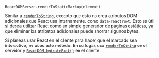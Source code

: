 ```
ReactDOMServer.renderToStaticMarkup(element)
```

Similar a [`renderToString`](https://es.reactjs.org/docs/react-dom-server.html#rendertostring), excepto que esto no crea atributos DOM adicionales que React usa internamente, como `data-reactroot`. Esto es útil si desea utilizar React como un simple generador de páginas estáticas, ya que eliminar los atributos adicionales puede ahorrar algunos bytes.

Si planeas usar React en el cliente para hacer que el marcado sea interactivo, no uses este método. En su lugar, usa [`renderToString`](https://es.reactjs.org/docs/react-dom-server.html#rendertostring) en el servidor y [`ReactDOM.hydrateRoot()`](https://es.reactjs.org/docs/react-dom-client.html#hydrateroot) en el cliente.